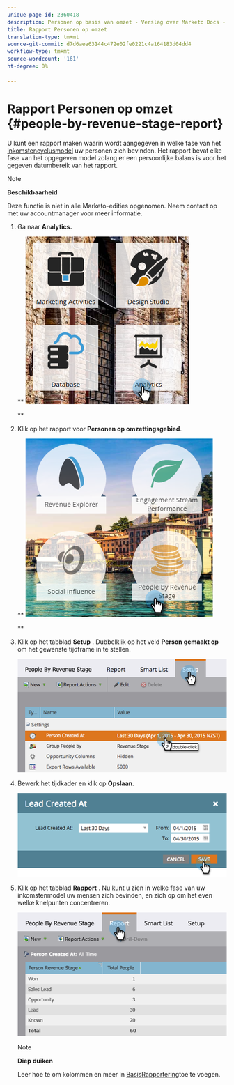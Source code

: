 ```yaml
---
unique-page-id: 2360418
description: Personen op basis van omzet - Verslag over Marketo Docs - Productdocumentatie
title: Rapport Personen op omzet
translation-type: tm+mt
source-git-commit: d7d6aee63144c472e02fe0221c4a164183d04dd4
workflow-type: tm+mt
source-wordcount: '161'
ht-degree: 0%

---
```



# Rapport Personen op omzet {#people-by-revenue-stage-report}

U kunt een rapport maken waarin wordt aangegeven in welke fase van het [inkomstencyclusmodel](http://docs.marketo.com/display/docs/revenue+cycle+models) uw personen zich bevinden. Het rapport bevat elke fase van het opgegeven model zolang er een persoonlijke balans is voor het gegeven datumbereik van het rapport.

>[!NOTE]
>
>**Beschikbaarheid**
>
>Deze functie is niet in alle Marketo-edities opgenomen. Neem contact op met uw accountmanager voor meer informatie.

1. Ga naar **Analytics.**

   ** ![](assets/image2017-3-27-15-3a43-3a55.png)

   **

1. Klik op het rapport voor **Personen op omzettingsgebied**.

   ** ![](assets/image2017-3-27-15-3a46-3a27.png)

   **

1. Klik op het tabblad **Setup** . Dubbelklik op het veld **Person gemaakt op** om het gewenste tijdframe in te stellen.

   ![](assets/image2017-3-28-8-3a6-3a23.png)

1. Bewerk het tijdkader en klik op **Opslaan**.

   ![](assets/image2015-4-29-12-3a11-3a31.png)

1. Klik op het tabblad **Rapport** . Nu kunt u zien in welke fase van uw inkomstenmodel uw mensen zich bevinden, en zich op om het even welke knelpunten concentreren.

   ![](assets/image2017-3-28-8-3a6-3a48.png)

   >[!NOTE]
   >
   >**Diep duiken**
   >
   >
   >Leer hoe te om kolommen en meer in [BasisRapportering](http://docs.marketo.com/display/docs/basic+reporting)toe te voegen.


